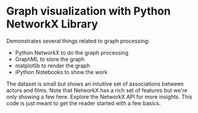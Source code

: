 # Graph visualization with Python NetworkX Library
Demonstrates several things related to graph processing:

- Python NetworkX to do the graph processing
- GraphML to store the graph
- matplotlib to render the graph
- iPython Notebooks to show the work

The dataset is small but shows an intuitive set of associations between actors and films.  Note that NetworkX has a rich set of features but we're only showing a few here.  Explore the NetworkX API for more insights.  This code is just meant to get the reader started with a few basics.

 
